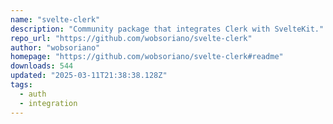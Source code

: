 ```yaml
---
name: "svelte-clerk"
description: "Community package that integrates Clerk with SvelteKit."
repo_url: "https://github.com/wobsoriano/svelte-clerk"
author: "wobsoriano"
homepage: "https://github.com/wobsoriano/svelte-clerk#readme"
downloads: 544
updated: "2025-03-11T21:38:38.128Z"
tags: 
  - auth
  - integration
---
```

